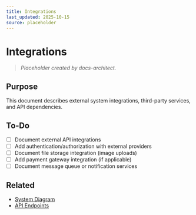 ```yaml
---
title: Integrations
last_updated: 2025-10-15
source: placeholder
---
```


# Integrations

> _Placeholder created by docs-architect._

## Purpose

This document describes external system integrations, third-party services, and API dependencies.

## To-Do

- [ ] Document external API integrations
- [ ] Add authentication/authorization with external providers
- [ ] Document file storage integration (image uploads)
- [ ] Add payment gateway integration (if applicable)
- [ ] Document message queue or notification services

## Related

- [System Diagram](./SystemDiagram.md)
- [API Endpoints](../02-API/Endpoints.md)
